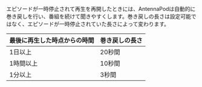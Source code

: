 エピソードが一時停止されて再生を再開したときには、AntennaPodは自動的に巻き戻しを行い、番組を続けて聞きやすくします。巻き戻しの長さは設定可能ではなく、エピソードが一時停止されていた長さによって変わります。

| 最後に再生した時点からの時間 | 巻き戻しの長さ |
| --- | --- |
| 1日以上 | 20秒間 |
| 1時間以上 | 10秒間 |
| 1分以上 | 3秒間 |
